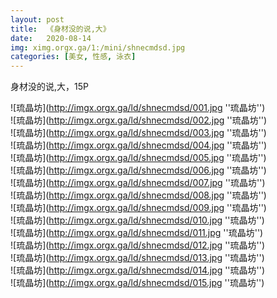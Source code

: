 ```yaml
---
layout: post
title:  《身材没的说,大》
date:   2020-08-14
img: ximg.orgx.ga/1:/mini/shnecmdsd.jpg
categories: [美女, 性感, 泳衣]
---
```


身材没的说,大，15P

![琉晶坊](http://imgx.orgx.ga/ld/shnecmdsd/001.jpg ''琉晶坊'') <br>
![琉晶坊](http://imgx.orgx.ga/ld/shnecmdsd/002.jpg ''琉晶坊'') <br>
![琉晶坊](http://imgx.orgx.ga/ld/shnecmdsd/003.jpg ''琉晶坊'') <br>
![琉晶坊](http://imgx.orgx.ga/ld/shnecmdsd/004.jpg ''琉晶坊'') <br>
![琉晶坊](http://imgx.orgx.ga/ld/shnecmdsd/005.jpg ''琉晶坊'') <br>
![琉晶坊](http://imgx.orgx.ga/ld/shnecmdsd/006.jpg ''琉晶坊'') <br>
![琉晶坊](http://imgx.orgx.ga/ld/shnecmdsd/007.jpg ''琉晶坊'') <br>
![琉晶坊](http://imgx.orgx.ga/ld/shnecmdsd/008.jpg ''琉晶坊'') <br>
![琉晶坊](http://imgx.orgx.ga/ld/shnecmdsd/009.jpg ''琉晶坊'') <br>
![琉晶坊](http://imgx.orgx.ga/ld/shnecmdsd/010.jpg ''琉晶坊'') <br>
![琉晶坊](http://imgx.orgx.ga/ld/shnecmdsd/011.jpg ''琉晶坊'') <br>
![琉晶坊](http://imgx.orgx.ga/ld/shnecmdsd/012.jpg ''琉晶坊'') <br>
![琉晶坊](http://imgx.orgx.ga/ld/shnecmdsd/013.jpg ''琉晶坊'') <br>
![琉晶坊](http://imgx.orgx.ga/ld/shnecmdsd/014.jpg ''琉晶坊'') <br>
![琉晶坊](http://imgx.orgx.ga/ld/shnecmdsd/015.jpg ''琉晶坊'') <br>
